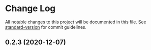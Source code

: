 # Change Log

All notable changes to this project will be documented in this file. See [standard-version](https://github.com/conventional-changelog/standard-version) for commit guidelines.

## 0.2.3 (2020-12-07)
